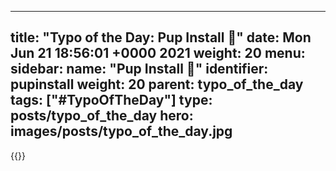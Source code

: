 
---
title: "Typo of the Day: Pup Install 🐶"
date: Mon Jun 21 18:56:01 +0000 2021
weight: 20
menu:
  sidebar:
    name: "Pup Install 🐶"
    identifier: pupinstall
    weight: 20
    parent: typo_of_the_day
tags: ["#TypoOfTheDay"]
type: posts/typo_of_the_day
hero: images/posts/typo_of_the_day.jpg
---


{{<tweet user="mariatta" id="1407049687132262403">}}

